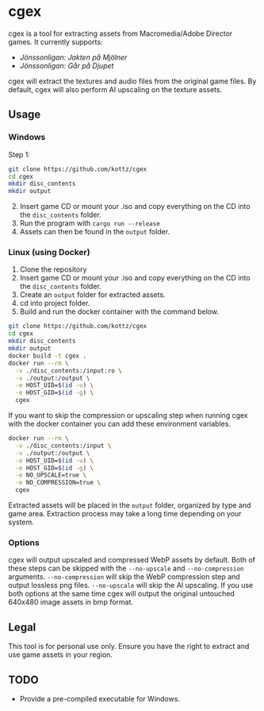 # cgex
cgex is a tool for extracting assets from Macromedia/Adobe Director games. It currently supports:

- *Jönssonligan: Jakten på Mjölner*
- *Jönssonligan: Går på Djupet*

cgex will extract the textures and audio files from the original game files. By default, cgex will also perform AI upscaling on the texture assets.

## Usage

### Windows

Step 1:
```bash
git clone https://github.com/kottz/cgex
cd cgex
mkdir disc_contents
mkdir output
```
2. Insert game CD or mount your .iso and copy everything on the CD into the `disc_contents` folder.
3. Run the program with `cargo run --release`
4. Assets can then be found in the `output` folder.

### Linux (using Docker)

1. Clone the repository
2. Insert game CD or mount your .iso and copy everything on the CD into the `disc_contents` folder.
3. Create an `output` folder for extracted assets.
4. cd into project folder.
5. Build and run the docker container with the command below.

```bash
git clone https://github.com/kottz/cgex
cd cgex
mkdir disc_contents
mkdir output
docker build -t cgex .
docker run --rm \
  -v ./disc_contents:/input:ro \
  -v ./output:/output \
  -e HOST_UID=$(id -u) \
  -e HOST_GID=$(id -g) \
  cgex
```

If you want to skip the compression or upscaling step when running cgex with the docker container you can add these environment variables.
```bash
docker run --rm \
  -v ./disc_contents:/input \
  -v ./output:/output \
  -e HOST_UID=$(id -u) \
  -e HOST_GID=$(id -g) \
  -e NO_UPSCALE=true \
  -e NO_COMPRESSION=true \
  cgex
```

Extracted assets will be placed in the `output` folder, organized by type and game area. Extraction process may take a long time depending on your system.

### Options

cgex will output upscaled and compressed WebP assets by default. Both of these steps can be skipped with the `--no-upscale` and `--no-compression` arguments.
`--no-compression` will skip the WebP compression step and output lossless png files. `--no-upscale` will skip the AI upscaling.
If you use both options at the same time cgex will output the original untouched 640x480 image assets in bmp format.

## Legal

This tool is for personal use only. Ensure you have the right to extract and use game assets in your region.

## TODO
- Provide a pre-compiled executable for Windows.

